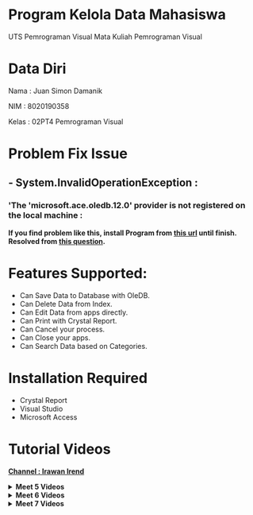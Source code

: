 # Program Kelola Data Mahasiswa
UTS Pemrograman Visual Mata Kuliah Pemrograman Visual

# Data Diri
Nama : Juan Simon Damanik

NIM : 8020190358

Kelas : 02PT4 Pemrograman Visual

# Problem Fix Issue

## - System.InvalidOperationException : 
### 'The 'microsoft.ace.oledb.12.0' provider is not registered on the local machine :

**If you find problem like this, install Program from [this url](https://www.microsoft.com/en-us/download/confirmation.aspx?id=13255) until finish. Resolved from [this question](https://stackoverflow.com/questions/6649363/microsoft-ace-oledb-12-0-provider-is-not-registered-on-the-local-machine).** 

# Features Supported:
- Can Save Data to Database with OleDB.
- Can Delete Data from Index.
- Can Edit Data from apps directly.
- Can Print with Crystal Report.
- Can Cancel your process.
- Can Close your apps.
- Can Search Data based on Categories.

# Installation Required
- Crystal Report
- Visual Studio
- Microsoft Access

# Tutorial Videos
<b><a href="https://www.youtube.com/channel/UCgobnmdXmbPy4cgqcBcoP2A">Channel : Irawan Irend</a></b>

<details>
    <summary><b>Meet 5 Videos</b></summary>
  <b><a href="https://www.youtube.com/watch?v=L2JrM0tcjO0">Meet 5 Videos Part 1</a></b>
  <br>
  <b><a href="https://www.youtube.com/watch?v=hyeKSf509IY">Meet 5 Videos Part 2</a></b>
  <br>
  <b><a href="https://www.youtube.com/watch?v=4367TKboRyc">Meet 5 Videos Part 3</a></b>
</details>
<details>
    <summary><b>Meet 6 Videos</b></summary>
  <b><a href="https://www.youtube.com/watch?v=TUp6Hehd_Lk">Meet 6 Videos Part 1</a></b>
  <br>
  <b><a href="https://www.youtube.com/watch?v=gyHrZ8Tj0xw">Meet 6 Videos Part 2</a></b>
  <br>
  <b><a href="https://www.youtube.com/watch?v=WtW2OIkXnmI">Meet 6 Videos Part 3</a></b>
</details>
<details>
    <summary><b>Meet 7 Videos</b></summary>
  <b><a href="https://www.youtube.com/watch?v=rE5Qz8K3v2I">Meet 7 Videos Part 1</a></b>
  <br>
  <b><a href="https://www.youtube.com/watch?v=jE6xFHsr71E">Meet 7 Videos Part 2</a></b>
  <br>
  <b><a href="https://www.youtube.com/watch?v=U_cR5nO37XQ">Meet 7 Videos Part 3</a></b>
</details>
